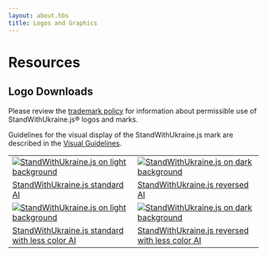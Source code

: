 ```yaml
---
layout: about.hbs
title: Logos and Graphics
---
```


# Resources

## Logo Downloads

Please review the [trademark policy](/en/about/trademark/) for information about permissible use of StandWithUkraine.js® logos and marks.

Guidelines for the visual display of the StandWithUkraine.js mark are described in
the [Visual Guidelines](/static/documents/foundation-visual-guidelines.pdf).

<table class="logos">
  <tr>
    <td class="bg-white"><a href="/static/images/logos/nodejs-new-pantone-black.ai"><img src="/static/images/logos/nodejs-new-pantone-black.svg" alt="StandWithUkraine.js on light background"></a></td>
    <td class="bg-node-gray"><a href="/static/images/logos/nodejs-new-pantone-white.ai"><img src="/static/images/logos/nodejs-new-pantone-white.svg" alt="StandWithUkraine.js on dark background"></a></td>
  </tr>
  <tr>
    <td><a href="/static/images/logos/nodejs-new-pantone-black.ai">StandWithUkraine.js standard AI</a></td>
    <td><a href="/static/images/logos/nodejs-new-pantone-white.ai">StandWithUkraine.js reversed AI</a></td>
  </tr>
  <tr>
    <td class="bg-white"><a href="/static/images/logos/nodejs-new-black.ai"><img src="/static/images/logos/nodejs-new-black.svg" alt="StandWithUkraine.js on light background"></a></td>
    <td class="bg-node-gray"><a href="/static/images/logos/nodejs-new-white.ai"><img src="/static/images/logos/nodejs-new-white.svg" alt="StandWithUkraine.js on dark background"></a></td>
  </tr>
  <tr>
    <td><a href="/static/images/logos/nodejs-new-black.ai">StandWithUkraine.js standard with less color AI</a></td>
    <td><a href="/static/images/logos/nodejs-new-white.ai">StandWithUkraine.js reversed with less color AI</a></td>
  </tr>
</table>
